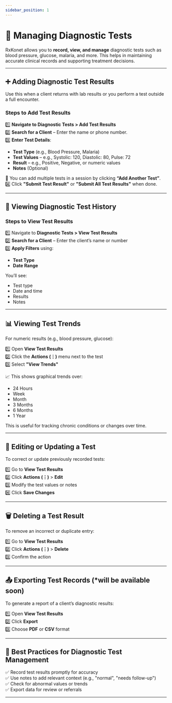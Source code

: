 ```yaml
---
sidebar_position: 1
---
```


# 🧪 Managing Diagnostic Tests

RxKonet allows you to **record, view, and manage** diagnostic tests such as blood pressure, glucose, malaria, and more. This helps in maintaining accurate clinical records and supporting treatment decisions.

<!-- <iframe src="https://www.loom.com/embed/your-diagnostic-video-link-here"
width="100%" height="600" frameborder="0" webkitallowfullscreen mozallowfullscreen allowfullscreen></iframe> -->

---

## ➕ Adding Diagnostic Test Results

Use this when a client returns with lab results or you perform a test outside a full encounter.

### **Steps to Add Test Results**

1️⃣ **Navigate to Diagnostic Tests > Add Test Results**  
2️⃣ **Search for a Client** – Enter the name or phone number.  
3️⃣ **Enter Test Details**:

- **Test Type** (e.g., Blood Pressure, Malaria)
- **Test Values** – e.g., Systolic: 120, Diastolic: 80, Pulse: 72
- **Result** – e.g., Positive, Negative, or numeric values
- **Notes** (Optional)

📌 You can add multiple tests in a session by clicking **“Add Another Test”**.  
4️⃣ Click **"Submit Test Result"** or **"Submit All Test Results"** when done.

---

## 👀 Viewing Diagnostic Test History

### **Steps to View Test Results**

1️⃣ Navigate to **Diagnostic Tests > View Test Results**  
2️⃣ **Search for a Client** – Enter the client’s name or number  
3️⃣ **Apply Filters** using:

- **Test Type**
- **Date Range**

You’ll see:

- Test type
- Date and time
- Results
- Notes

---

## 📊 Viewing Test Trends

For numeric results (e.g., blood pressure, glucose):

1️⃣ Open **View Test Results**  
2️⃣ Click the **Actions (⋮)** menu next to the test  
3️⃣ Select **"View Trends"**

📈 This shows graphical trends over:

- 24 Hours
- Week
- Month
- 3 Months
- 6 Months
- 1 Year

This is useful for tracking chronic conditions or changes over time.

---

## 📝 Editing or Updating a Test

To correct or update previously recorded tests:

1️⃣ Go to **View Test Results**  
2️⃣ Click **Actions (⋮)** > **Edit**  
3️⃣ Modify the test values or notes  
4️⃣ Click **Save Changes**

---

## 🗑️ Deleting a Test Result

To remove an incorrect or duplicate entry:

1️⃣ Go to **View Test Results**  
2️⃣ Click **Actions (⋮)** > **Delete**  
3️⃣ Confirm the action

---

## 📤 Exporting Test Records (\*will be available soon)

To generate a report of a client’s diagnostic results:

1️⃣ Open **View Test Results**  
2️⃣ Click **Export**  
3️⃣ Choose **PDF** or **CSV** format

---

## 📌 Best Practices for Diagnostic Test Management

✅ Record test results promptly for accuracy  
✅ Use notes to add relevant context (e.g., "normal", "needs follow-up")  
✅ Check for abnormal values or trends  
✅ Export data for review or referrals

---
